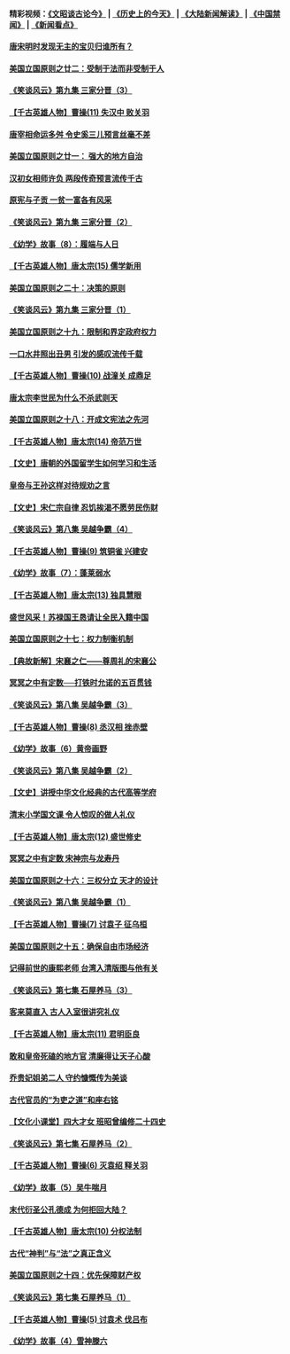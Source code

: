 #### 精彩视频：[《文昭谈古论今》](http://45.76.195.252/wenzhao) | [《历史上的今天》](http://45.76.195.252/today-in-history) | [《大陆新闻解读》](http://45.76.195.252/ntdtv-comedy) | [《中国禁闻》](http://45.76.195.252/ntdtv-news) | [《新闻看点》](http://45.76.195.252/news-insight) 

 #### [唐宋明时发现无主的宝贝归谁所有？](../pages/nsc975/n11036075.md?t=02151536) 

#### [美国立国原则之廿二：受制于法而非受制于人](../pages/nsc975/n11038266.md?t=02151536) 

#### [《笑谈风云》第九集 三家分晋（3）](../pages/nsc975/n11028646.md?t=02151536) 

#### [【千古英雄人物】曹操(11) 失汉中 败关羽](../pages/nsc975/n7783328.md?t=02151536) 

#### [唐宰相命运多舛 令史奚三儿预言丝毫不差](../pages/nsc975/n334750.md?t=02151536) 

#### [美国立国原则之廿一： 强大的地方自治](../pages/nsc975/n11036069.md?t=02151536) 

#### [汉初女相师许负 两段传奇预言流传千古](../pages/nsc975/n11035453.md?t=02151536) 

#### [原宪与子贡 一贫一富各有风采](../pages/nsc975/n11013094.md?t=02151536) 

#### [《笑谈风云》第九集 三家分晋（2）](../pages/nsc975/n11028610.md?t=02151536) 

#### [《幼学》故事（8）：履端与人日](../pages/nsc975/n10990550.md?t=02151536) 

#### [【千古英雄人物】唐太宗(15) 儒学新用](../pages/nsc975/n8046225.md?t=02151536) 

#### [美国立国原则之二十：决策的原则](../pages/nsc975/n11034691.md?t=02151536) 

#### [《笑谈风云》第九集 三家分晋（1）](../pages/nsc975/n11028591.md?t=02151536) 

#### [美国立国原则之十九：限制和界定政府权力](../pages/nsc975/n11023895.md?t=02151536) 

#### [一口水井照出丑男 引发的感叹流传千载](../pages/nsc975/n11004598.md?t=02151536) 

#### [【千古英雄人物】曹操(10) 战潼关 成鼎足](../pages/nsc975/n7779963.md?t=02151536) 

#### [唐太宗李世民为什么不杀武则天](../pages/nsc975/n11034040.md?t=02151536) 

#### [美国立国原则之十八：开成文宪法之先河](../pages/nsc975/n11008526.md?t=02151536) 

#### [【千古英雄人物】唐太宗(14) 帝范万世](../pages/nsc975/n8034234.md?t=02151536) 

#### [【文史】唐朝的外国留学生如何学习和生活](../pages/nsc975/n11010825.md?t=02151536) 

#### [皇帝与王孙这样对待规劝之言](../pages/nsc975/n10994666.md?t=02151536) 

#### [【文史】宋仁宗自律 忍饥挨渴不愿劳民伤财](../pages/nsc975/n10997349.md?t=02151536) 

#### [《笑谈风云》第八集 吴越争霸（4）](../pages/nsc975/n11010924.md?t=02151536) 

#### [【千古英雄人物】曹操(9) 筑铜雀 兴建安](../pages/nsc975/n7662497.md?t=02151536) 

#### [《幼学》故事（7）：蓬莱弱水](../pages/nsc975/n10990547.md?t=02151536) 

#### [【千古英雄人物】唐太宗(13) 独具慧眼](../pages/nsc975/n8034179.md?t=02151536) 

#### [盛世风采！苏禄国王恳请让全民入籍中国](../pages/nsc975/n10992284.md?t=02151536) 

#### [美国立国原则之十七：权力制衡机制](../pages/nsc975/n11002624.md?t=02151536) 

#### [【典故新解】宋襄之仁——尊周礼的宋襄公](../pages/nsc975/n11018653.md?t=02151536) 

#### [冥冥之中有定数──打铁时允诺的五百贯钱](../pages/nsc975/n334213.md?t=02151536) 

#### [《笑谈风云》第八集 吴越争霸（3）](../pages/nsc975/n11010889.md?t=02151536) 

#### [【千古英雄人物】曹操(8) 丞汉相 挫赤壁](../pages/nsc975/n7662490.md?t=02151536) 

#### [《幼学》故事（6）黄帝画野](../pages/nsc975/n10990546.md?t=02151536) 

#### [《笑谈风云》第八集 吴越争霸（2）](../pages/nsc975/n10996834.md?t=02151536) 

#### [【文史】讲授中华文化经典的古代高等学府](../pages/nsc975/n11003895.md?t=02151536) 

#### [清末小学国文课 令人惊叹的做人礼仪](../pages/nsc975/n10980226.md?t=02151536) 

#### [【千古英雄人物】唐太宗(12) 盛世修史](../pages/nsc975/n8034115.md?t=02151536) 

#### [冥冥之中有定数 宋神宗与龙寿丹](../pages/nsc975/n11008770.md?t=02151536) 

#### [美国立国原则之十六：三权分立 天才的设计](../pages/nsc975/n10991293.md?t=02151536) 

#### [《笑谈风云》第八集 吴越争霸（1）](../pages/nsc975/n10987751.md?t=02151536) 

#### [【千古英雄人物】曹操(7) 讨袁子 征乌桓](../pages/nsc975/n7662459.md?t=02151536) 

#### [美国立国原则之十五：确保自由市场经济](../pages/nsc975/n10957715.md?t=02151536) 

#### [记得前世的康熙老师 台湾入清版图与他有关](../pages/nsc975/n11004761.md?t=02151536) 

#### [《笑谈风云》第七集 石屋养马（3）](../pages/nsc975/n10964155.md?t=02151536) 

#### [客来莫直入 古人入室很讲究礼仪](../pages/nsc975/n11002636.md?t=02151536) 

#### [【千古英雄人物】唐太宗(11) 君明臣良](../pages/nsc975/n8030388.md?t=02151536) 

#### [敢和皇帝死磕的地方官 清廉得让天子心酸](../pages/nsc975/n10999336.md?t=02151536) 

#### [乔贵妃姐弟二人 守约慷慨传为美谈](../pages/nsc975/n10842491.md?t=02151536) 

#### [古代官员的“为吏之道”和座右铭](../pages/nsc975/n10989890.md?t=02151536) 

#### [【文化小课堂】四大才女 班昭曾编修二十四史](../pages/nsc975/n10996143.md?t=02151536) 

#### [《笑谈风云》第七集 石屋养马（2）](../pages/nsc975/n10964109.md?t=02151536) 

#### [【千古英雄人物】曹操(6) 灭袁绍 释关羽](../pages/nsc975/n7662436.md?t=02151536) 

#### [《幼学》故事（5）吴牛喘月](../pages/nsc975/n10806013.md?t=02151536) 

#### [末代衍圣公孔德成 为何拒回大陆？](../pages/nsc975/n10992548.md?t=02151536) 

#### [【千古英雄人物】唐太宗(10) 分权法制](../pages/nsc975/n8025970.md?t=02151536) 

#### [古代“神判”与“法”之真正含义](../pages/nsc975/n10982291.md?t=02151536) 

#### [美国立国原则之十四：优先保障财产权](../pages/nsc975/n10954086.md?t=02151536) 

#### [《笑谈风云》第七集 石屋养马（1）](../pages/nsc975/n10964072.md?t=02151536) 

#### [【千古英雄人物】曹操(5) 讨袁术 伐吕布](../pages/nsc975/n7637126.md?t=02151536) 

#### [《幼学》故事（4）雪神滕六](../pages/nsc975/n10806012.md?t=02151536) 

